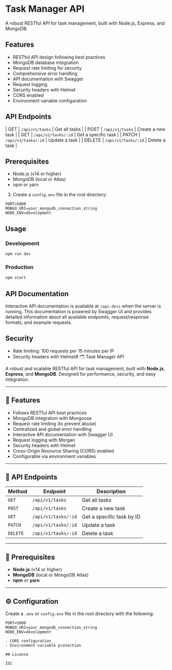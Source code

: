 # Task Manager API

A robust RESTful API for task management, built with Node.js, Express, and MongoDB.

## Features

- RESTful API design following best practices
- MongoDB database integration
- Request rate limiting for security
- Comprehensive error handling
- API documentation with Swagger
- Request logging
- Security headers with Helmet
- CORS enabled
- Environment variable configuration

## API Endpoints


| GET | `/api/v1/tasks` | Get all tasks |
| POST | `/api/v1/tasks` | Create a new task |
| GET | `/api/v1/tasks/:id` | Get a specific task |
| PATCH | `/api/v1/tasks/:id` | Update a task |
| DELETE | `/api/v1/tasks/:id` | Delete a task |

## Prerequisites

- Node.js (v14 or higher)
- MongoDB (local or Atlas)
- npm or yarn

3. Create a `config.env` file in the root directory:
```env
PORT=5000
MONGO_URI=your_mongodb_connection_string
NODE_ENV=development    
```

## Usage

### Development
```bash
npm run dev
```

### Production
```bash
npm start
```

## API Documentation

Interactive API documentation is available at `/api-docs` when the server is running. This documentation is powered by Swagger UI and provides detailed information about all available endpoints, request/response formats, and example requests.

## Security

- Rate limiting: 100 requests per 15 minutes per IP
- Security headers with Helmet# 🗂️ Task Manager API

A robust and scalable RESTful API for task management, built with **Node.js**, **Express**, and **MongoDB**. Designed for performance, security, and easy integration.

---

## 🚀 Features

- Follows RESTful API best practices
- MongoDB integration with Mongoose
- Request rate limiting (to prevent abuse)
- Centralized and global error handling
- Interactive API documentation with Swagger UI
- Request logging with Morgan
- Security headers with Helmet
- Cross-Origin Resource Sharing (CORS) enabled
- Configurable via environment variables

---

## 📌 API Endpoints

| Method | Endpoint | Description |
|--------|----------|-------------|
| `GET`    | `/api/v1/tasks`         | Get all tasks |
| `POST`   | `/api/v1/tasks`         | Create a new task |
| `GET`    | `/api/v1/tasks/:id`     | Get a specific task by ID |
| `PATCH`  | `/api/v1/tasks/:id`     | Update a task |
| `DELETE` | `/api/v1/tasks/:id`     | Delete a task |

---

## 🧰 Prerequisites

- **Node.js** (v14 or higher)
- **MongoDB** (local or MongoDB Atlas)
- **npm** or **yarn**

---

## ⚙️ Configuration

Create a `.env` or `config.env` file in the root directory with the following:

```env
PORT=5000
MONGO_URI=your_mongodb_connection_string
NODE_ENV=development

- CORS configuration
- Environment variable protection

## License

ISC

